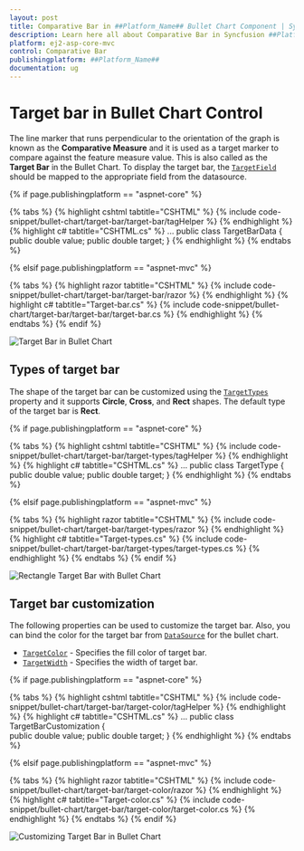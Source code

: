 ```yaml
---
layout: post
title: Comparative Bar in ##Platform_Name## Bullet Chart Component | Syncfusion
description: Learn here all about Comparative Bar in Syncfusion ##Platform_Name## Bullet Chart component of Syncfusion Essential JS 2 and more.
platform: ej2-asp-core-mvc
control: Comparative Bar
publishingplatform: ##Platform_Name##
documentation: ug
---
```



# Target bar in Bullet Chart Control

The line marker that runs perpendicular to the orientation of the graph is known as the **Comparative Measure** and it is used as a target marker to compare against the feature measure value. This is also called as the **Target Bar** in the Bullet Chart. To display the target bar, the [`TargetField`](https://help.syncfusion.com/cr/aspnetcore-js2/syncfusion.ej2.charts.bulletchart.html#Syncfusion_EJ2_Charts_BulletChart_TargetField) should be mapped to the appropriate field from the datasource.

{% if page.publishingplatform == "aspnet-core" %}

{% tabs %}
{% highlight cshtml tabtitle="CSHTML" %}
{% include code-snippet/bullet-chart/target-bar/target-bar/tagHelper %}
{% endhighlight %}
{% highlight c# tabtitle="CSHTML.cs" %}
...
public class TargetBarData
{           
    public double value;
    public double target;
}
{% endhighlight %}
{% endtabs %}

{% elsif page.publishingplatform == "aspnet-mvc" %}

{% tabs %}
{% highlight razor tabtitle="CSHTML" %}
{% include code-snippet/bullet-chart/target-bar/target-bar/razor %}
{% endhighlight %}
{% highlight c# tabtitle="Target-bar.cs" %}
{% include code-snippet/bullet-chart/target-bar/target-bar/target-bar.cs %}
{% endhighlight %}
{% endtabs %}
{% endif %}



![Target Bar in Bullet Chart](images/blazor-bullet-chart-target-bar.png)

## Types of target bar

The shape of the target bar can be customized using the [`TargetTypes`](https://help.syncfusion.com/cr/aspnetcore-js2/syncfusion.ej2.charts.bulletchart.html#Syncfusion_EJ2_Charts_BulletChart_TargetTypes) property and it supports **Circle**, **Cross**, and **Rect** shapes. The default type of the target bar is **Rect**.

{% if page.publishingplatform == "aspnet-core" %}

{% tabs %}
{% highlight cshtml tabtitle="CSHTML" %}
{% include code-snippet/bullet-chart/target-bar/target-types/tagHelper %}
{% endhighlight %}
{% highlight c# tabtitle="CSHTML.cs" %}
...
public class TargetType
{           
    public double value;
    public double target;
}
{% endhighlight %}
{% endtabs %}

{% elsif page.publishingplatform == "aspnet-mvc" %}

{% tabs %}
{% highlight razor tabtitle="CSHTML" %}
{% include code-snippet/bullet-chart/target-bar/target-types/razor %}
{% endhighlight %}
{% highlight c# tabtitle="Target-types.cs" %}
{% include code-snippet/bullet-chart/target-bar/target-types/target-types.cs %}
{% endhighlight %}
{% endtabs %}
{% endif %}

![Rectangle Target Bar with Bullet Chart](images/blazor-bullet-chart-rectangle-target-bar.png)

## Target bar customization

The following properties can be used to customize the target bar. Also, you can bind the color for the target bar from [`DataSource`](https://help.syncfusion.com/cr/aspnetcore-js2/syncfusion.ej2.charts.bulletchart.html#Syncfusion_EJ2_Charts_BulletChart_DataSource) for the bullet chart.

* [`TargetColor`](https://help.syncfusion.com/cr/aspnetcore-js2/syncfusion.ej2.charts.bulletchart.html#Syncfusion_EJ2_Charts_BulletChart_TargetColor) - Specifies the fill color of target bar.
* [`TargetWidth`](https://help.syncfusion.com/cr/aspnetcore-js2/syncfusion.ej2.charts.bulletchart.html#Syncfusion_EJ2_Charts_BulletChart_TargetWidth) - Specifies the width of target bar.

{% if page.publishingplatform == "aspnet-core" %}

{% tabs %}
{% highlight cshtml tabtitle="CSHTML" %}
{% include code-snippet/bullet-chart/target-bar/target-color/tagHelper %}
{% endhighlight %}
{% highlight c# tabtitle="CSHTML.cs" %}
...
public class TargetBarCustomization
{           
    public double value;
    public double target;
}
{% endhighlight %}
{% endtabs %}

{% elsif page.publishingplatform == "aspnet-mvc" %}

{% tabs %}
{% highlight razor tabtitle="CSHTML" %}
{% include code-snippet/bullet-chart/target-bar/target-color/razor %}
{% endhighlight %}
{% highlight c# tabtitle="Target-color.cs" %}
{% include code-snippet/bullet-chart/target-bar/target-color/target-color.cs %}
{% endhighlight %}
{% endtabs %}
{% endif %}



![Customizing Target Bar in Bullet Chart](images/blazor-bullet-chart-target-bar-customization.png)